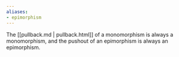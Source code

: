 ```yaml
---
aliases:
- epimorphism
---
```















The [[pullback.md | pullback.html]] of a monomorphism is always a monomorphism, and the pushout of an epimorphism is always an epimorphism.
